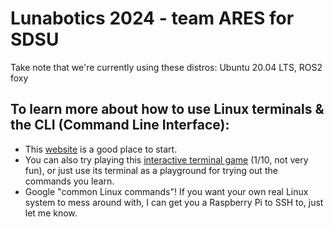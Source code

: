 # Lunabotics 2024 - team ARES for SDSU

Take note that we're currently using these distros:  Ubuntu 20.04 LTS, ROS2 foxy


## To learn more about how to use Linux terminals & the CLI (Command Line Interface):
 - This [website](https://linuxjourney.com/lesson/the-shell) is a good place to start.
 - You can also try playing this [interactive terminal game](https://hub.ovh2.mybinder.org/user/nthiery-bashcrawl-rol3vedn/lab) (1/10, not very fun), or just use its terminal as a playground for trying out 
 the commands you learn.
 - Google "common Linux commands"!
 If you want your own real Linux system to mess around with, I can get you a Raspberry Pi to SSH to, just let me know.
